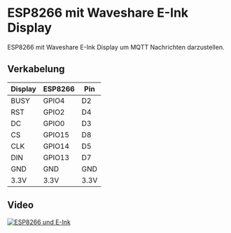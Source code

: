 # ESP8266 mit Waveshare E-Ink Display
ESP8266 mit Waveshare E-Ink Display um MQTT Nachrichten darzustellen.
## Verkabelung

Display | ESP8266 | Pin
--- | --- | ---
BUSY | GPIO4 | D2
RST | GPIO2 | D4
DC | GPIO0 | D3
CS | GPIO15 | D8
CLK | GPIO14 | D5
DIN | GPIO13 |D7
GND | GND | GND
3.3V | 3.3V | 3.3V

## Video
[![ESP8266 und E-Ink](http://img.youtube.com/vi/JXyiel2yZaU/0.jpg)](http://www.youtube.com/watch?v=JXyiel2yZaU)